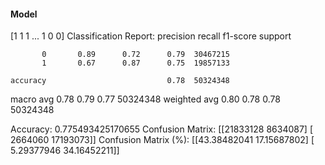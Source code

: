 #### Model
[1 1 1 ... 1 0 0]
Classification Report:
              precision    recall  f1-score   support

           0       0.89      0.72      0.79  30467215
           1       0.67      0.87      0.75  19857133

    accuracy                           0.78  50324348
   macro avg       0.78      0.79      0.77  50324348
weighted avg       0.80      0.78      0.78  50324348

Accuracy: 0.775493425170655
Confusion Matrix:
[[21833128  8634087]
 [ 2664060 17193073]]
Confusion Matrix (%):
[[43.38482041 17.15687802]
 [ 5.29377946 34.16452211]]
